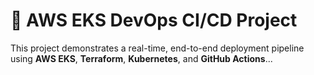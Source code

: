 # 🚀 AWS EKS DevOps CI/CD Project

This project demonstrates a real-time, end-to-end deployment pipeline using **AWS EKS**, **Terraform**, **Kubernetes**, and **GitHub Actions**...
